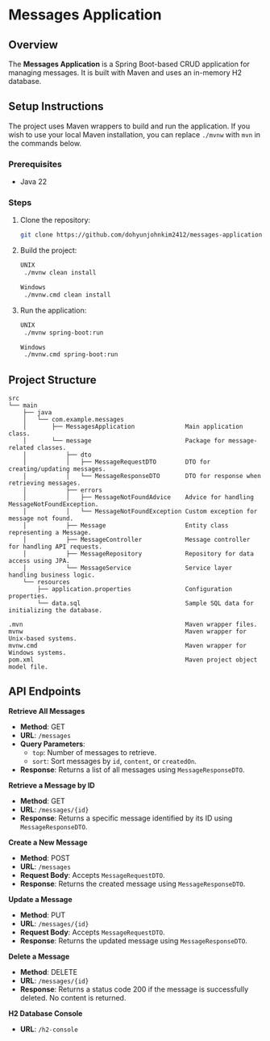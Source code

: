 # Messages Application

## Overview

The **Messages Application** is a Spring Boot-based CRUD application for managing messages. It is built with Maven and
uses an in-memory H2 database.

## Setup Instructions

The project uses Maven wrappers to build and run the application. If you wish to use your local Maven installation, you
can replace `./mvnw` with `mvn` in the commands below.

### Prerequisites

- Java 22

### Steps

1. Clone the repository:
   ```sh
   git clone https://github.com/dohyunjohnkim2412/messages-application.git

2. Build the project:
   ```sh
   UNIX
    ./mvnw clean install
   
   Windows
    ./mvnw.cmd clean install
    ```

3. Run the application:
   ```sh
   UNIX
    ./mvnw spring-boot:run
   
   Windows
    ./mvnw.cmd spring-boot:run
    ```

## Project Structure

```
src
└── main
    ├── java
    │   └── com.example.messages
    │       ├── MessagesApplication              Main application class.
    │       └── message                          Package for message-related classes.
    │           ├── dto
    │           │   ├── MessageRequestDTO        DTO for creating/updating messages.
    │           │   └── MessageResponseDTO       DTO for response when retrieving messages.
    │           ├── errors
    │           │   ├── MessageNotFoundAdvice    Advice for handling MessageNotFoundException.
    │           │   └── MessageNotFoundException Custom exception for message not found.
    │           ├── Message                      Entity class representing a Message.
    │           ├── MessageController            Message controller for handling API requests.
    │           ├── MessageRepository            Repository for data access using JPA.
    │           └── MessageService               Service layer handling business logic.
    └── resources
        ├── application.properties               Configuration properties.
        └── data.sql                             Sample SQL data for initializing the database.
        
.mvn                                             Maven wrapper files. 
mvnw                                             Maven wrapper for Unix-based systems.
mvnw.cmd                                         Maven wrapper for Windows systems.
pom.xml                                          Maven project object model file.
```

## API Endpoints

**Retrieve All Messages**

- **Method**: GET
- **URL**: `/messages`
- **Query Parameters**:
  - `top`: Number of messages to retrieve.
  - `sort`: Sort messages by `id`, `content`, or `createdOn`.
- **Response**: Returns a list of all messages using `MessageResponseDTO`.

**Retrieve a Message by ID**

- **Method**: GET
- **URL**: `/messages/{id}`
- **Response**: Returns a specific message identified by its ID using `MessageResponseDTO`.

**Create a New Message**

- **Method**: POST
- **URL**: `/messages`
- **Request Body**: Accepts `MessageRequestDTO`.
- **Response**: Returns the created message using `MessageResponseDTO`.

**Update a Message**

- **Method**: PUT
- **URL**: `/messages/{id}`
- **Request Body**: Accepts `MessageRequestDTO`.
- **Response**: Returns the updated message using `MessageResponseDTO`.

**Delete a Message**

- **Method**: DELETE
- **URL**: `/messages/{id}`
- **Response**: Returns a status code 200 if the message is successfully deleted. No content is returned.

**H2 Database Console**

- **URL**: `/h2-console`